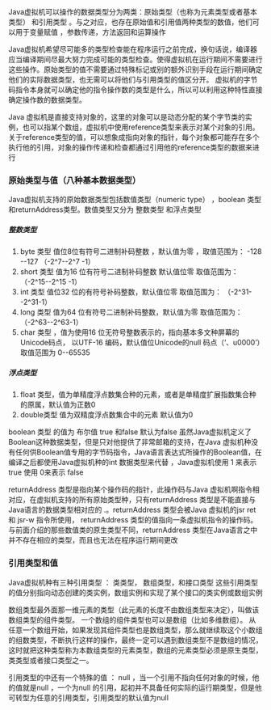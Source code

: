 Java虚拟机可以操作的数据类型分为两类：原始类型（也称为元素类型或者基本类型） 和引用类型 。与之对应，也存在原始值和引用值两种类型的数值，他们可以用于变量赋值 ，参数传递，方法返回和运算操作

Java虚拟机希望尽可能多的类型检查能在程序运行之前完成，换句话说，编译器应当编译期间尽最大努力完成可能的类型检查。使得虚拟机在运行期间不需要进行这些操作。原始类型的值不需要通过特殊标记或别的额外识别手段在运行期间确定他们的实际数据类型，也无需可以将他们与引用类型的值区分开。 虚拟机的字节码指令本身就可以确定他的指令操作数的类型是什么，所以可以利用这种特性直接确定操作数的数据类型。

Java 虚拟机是直接支持对象的，这里的对象可以是动态分配的某个字节类的实例，也可以指某个数组，虚拟机中使用reference类型来表示对某个对象的引用。关于reference类型的值，可以想象成指向对象的指针，每个对象都可能存在多个执行他的引用，对象的操作传递和检查都通过引用他的reference类型的数据来进行

### 原始类型与值（八种基本数据类型）

Java虚拟机支持的原始数据类型包括数值类型（numeric type） ，boolean  类型 和returnAddress类型。数值类型又分为 整数类型 和浮点类型

##### 整数类型
1. byte 类型 值位8位有符号二进制补码整数 ，默认值为零 ，取值范围为： -128 --127  （-2^7--2^7 -1）
2. short 类型 值为16 位有符号二进制补码整数 默认值位零  取值范围为：  （-2^15--2^15 -1）
3. int 类型 值位32 位的有符号补码整数，默认值位零  取值范围为：  （-2^31--2^31-1）
4. long 类型 值为64 位有符号二进制补码整数，默认值为零  取值范围为：  （-2^63--2^63-1）
5. char 类型 ，值为使用16 位无符号整数表示的，指向基本多文种屏幕的Unicode码点， 以UTF-16 编码，默认值位Unicode的null 码点（‘、u0000’）取值范围为  0--65535

##### 浮点类型
1. float 类型，值为单精度浮点数集合种的元素，或者是单精度扩展指数集合种的原属，默认值为正数0
2. double类型 值为双精度浮点数集合中的元素 默认值为0

boolean 类型 的值为 布尔值 true 和false  默认为false 虽然Java虚拟机定义了Boolean这种数据类型，但是只对他提供了非常邮箱的支持，在Java 虚拟机种没有任何供Boolean值专用的字节码指令，Java语言表达式所操作的Boolean值，在编译之后都使用Java虚拟机种的int 数据类型来代替 ，Java虚拟机使用 1 来表示true 使用 0来表示 false

returnAddress 类型是指向某个操作码的指针，此操作码与Java 虚拟机啊指令相对应，在虚拟机支持的所有原始类型种，只有returnAddress 类型是不能直接与Java语言的数据类型相对应的 .。returnAddress 类型会被Java 虚拟机的jsr ret 和 jsr-w 指令所使用， returnAddress 类型的值指向一条虚拟机指令的操作码。与前面介绍的那些数值类的原生类型不同，returnAddress 类型在Java语言之中并不存在相应的类型，而且也无法在程序运行期间更改

### 引用类型和值
Java虚拟机种有三种引用类型 ： 类类型， 数组类型，和接口类型  这些引用类型的值分别指向动态创建的类实例，数组实例和实现了某个接口的类实例或数组实例

数组类型最外面那一维元素的类型（此元素的长度不由数组类型来决定），叫做该数组类型的组件类型。 一个数组的组件类型也可以是数组（比如多维数组）。 从任意一个数组开始，如果发现其组件类型也是数组类型，那么就继续取这个小数组的组数类型，不断执行这样的操作，最终一定可以遇到数组类型不是数组的情况，这时就把这种类型称为本数组类型的元素类型，数组的元素类型必须是原生类型，类类型或者接口类型之一。 

引用类型的中还有一个特殊的值 ： null  ，当一个引用不指向任何对象的时候，他的值就是null ，一个为null 的引用，起初并不具备任何实际的运行期类型，但是他可转型为任意的引用类型，引用类型的默认值为null 


